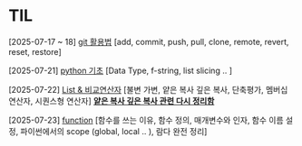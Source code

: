 # TIL 

[2025-07-17 ~ 18] [git 활용법](https://github.com/hyundingi/git-practice.git)
[add, commit, push, pull, clone, remote, revert, reset, restore]

[2025-07-21] [python 기초](https://github.com/hyundingi/TIL/tree/master/python/Data%20Type)
[Data Type, f-string, list slicing .. ]

[2025-07-22] [List & 비교연산자](https://github.com/hyundingi/TIL/tree/master/python/List)
[불변 가변, 얕은 복사 깊은 복사, 단축평가, 멤버십 연산자, 시퀀스형 연산자]
[**얕은 복사 깊은 복사 관련 다시 정리함**]()

[2025-07-23] [function]()
[함수를 쓰는 이유, 함수 정의, 매개변수와 인자, 함수 이름 설정, 파이썬에서의 scope (global, local .. ), 람다 완전 정리]